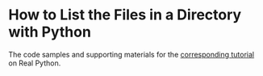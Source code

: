 # How to List the Files in a Directory with Python

The code samples and supporting materials for the [corresponding tutorial](https://realpython.com/[PLACEHOLDER]) on Real Python.
